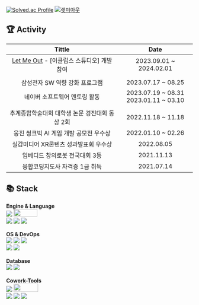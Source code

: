 [![Solved.ac Profile](http://mazassumnida.wtf/api/v2/generate_badge?boj=royal)](https://solved.ac/royal/)
[![렛미아웃](https://github.com/Falcon5077/Falcon5077/assets/32628758/ad2a98ed-ff3b-4816-a12c-1a83e40f025f)](https://store.steampowered.com/app/2604230/LetMeOut/)


<h2>🏆 Activity </h2>

| Tittle | Date |
| :---: | :---: |
| [Let Me Out](https://store.steampowered.com/app/2604230/LetMeOut/) - [이클립스 스튜디오] 개발 참여 | 2023.09.01 ~ 2024.02.01 |
|  |  |
| 삼성전자 SW 역량 강화 프로그램 | 2023.07.17 ~ 08.25 |
| 네이버 소프트웨어 멘토링 활동 | 2023.07.19 ~ 08.31<br>2023.01.11 ~ 03.10 |
|  |  |
| 추계종합학술대회 대학생 논문 경진대회 동상 2회 | 2022.11.18 ~ 11.18 |
| 웅진 씽크빅 AI 게임 개발 공모전 우수상 | 2022.01.10 ~ 02.26 |
| 실감미디어 XR콘텐츠 성과발표회 우수상 | 2022.08.05 |
| 임베디드 창의로봇 전국대회 3등 | 2021.11.13 |
| 융합코딩지도사 자격증 1급 취득 | 2021.07.14|

<h2>📚 Stack </h2>
<div style="display:flex; flex-direction:column; align-items:flex-start;">
    <!-- Engine -->
    <div>
        <strong>Engine & Language</strong> <br>
        <img src="https://img.shields.io/badge/Unity-000000?style=Plastic&logo=Unity&logoColor=white"> 
        <!-- <img src="https://img.shields.io/badge/Unreal-000000?style=Plastic&logo=Unrealengine&logoColor=white">  -->
        <img src="https://github.com/Falcon5077/Falcon5077/assets/32628758/067bf20c-47b1-43a8-9fb4-846b35090e95" width="64" height="20">
        <br>
        <img src="https://img.shields.io/badge/-C%23-000000?logo=Csharp&style=Plastic"> 
        <img src="https://img.shields.io/badge/-C++-000000?logo=c%2B%2B&style=Plastic">
        <img src="https://img.shields.io/badge/Python-3776AB?style=Plastic&logo=Python&logoColor=white"> 
    </div><br>
    <!-- OS -->
    <div>
        <strong>OS & DevOps</strong> <br>
        <img src="https://img.shields.io/badge/MacOS-000000?logo=macOS&style=Plastic"> 
        <img src="https://img.shields.io/badge/Linux-FCC624?logo=linux&logoColor=black&style=Plastic">
        <img src="https://img.shields.io/badge/Ubuntu-E95420?style=Plastic&logo=Ubuntu&logoColor=white"> 
        <br>
        <img src="https://img.shields.io/badge/AWS-232F3E?style=Plastic&logo=amazonaws&logoColor=white">
        <img src="https://img.shields.io/badge/Vultr-007BFC?style=Plastic&logo=vultr&logoColor=white">
    </div><br>
    <!-- Database -->
    <div>
        <strong>Database</strong> <br>
        <img src="https://img.shields.io/badge/mysql-4479A1?style=Plastic&logo=mysql&logoColor=white">
        <img src="https://img.shields.io/badge/mariaDB-003545?style=Plastic&logo=mariaDB&logoColor=white">
    </div><br>
    <!-- Cowork-Tools -->
    <div>
        <strong>Cowork-Tools</strong> <br>
        <img src="https://img.shields.io/badge/Github-181717?logo=Github&style=Plastic"> 
        <img src="https://github.com/Falcon5077/Falcon5077/assets/32628758/72110d1a-1913-4d83-a5f3-21409ce84f9d" width="66" height="22">
        <br>
        <img src="https://img.shields.io/badge/Notion-000000?logo=notion&style=Plastic"> 
        <img src="https://img.shields.io/badge/Jira-0052CC?style=Plastic&logo=jira&logoColor=white">
        <img src="https://img.shields.io/badge/Slack-4A154B?style=Plastic&logo=slack&logoColor=white"> 
    </div><br>
</div>

